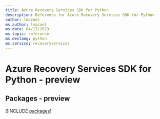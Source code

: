 ```yaml
---
title: Azure Recovery Services SDK for Python
description: Reference for Azure Recovery Services SDK for Python
author: lmazuel
ms.author: lmazuel
ms.data: 04/17/2023
ms.topic: reference
ms.devlang: python
ms.service: recoveryservices
---
```

# Azure Recovery Services SDK for Python - preview
## Packages - preview
[!INCLUDE [packages](recovery-services-index.md)]